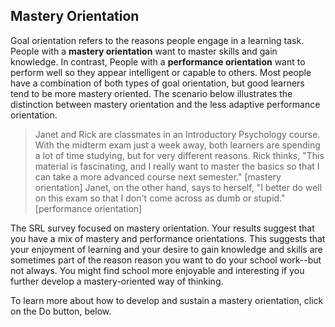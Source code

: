 ## Mastery Orientation

Goal orientation refers to the reasons people engage in a learning task.  People with a **mastery orientation** want to master skills and gain knowledge. In contrast, People with a **performance orientation** want to perform well so they appear intelligent or capable to others. Most people have a combination of both types of goal orientation, but good learners tend to be more mastery oriented. The scenario below illustrates the distinction between mastery orientation and the less adaptive performance orientation.

> Janet and Rick are classmates in an Introductory Psychology course. With the midterm exam just a week away, both learners are spending a lot of time studying, but for very different reasons. Rick thinks, "This material is fascinating, and I really want to master the basics so that I can take a more advanced course next semester." [mastery orientation] Janet, on the other hand, says to herself, "I better do well on this exam so that I don't come across as dumb or stupid." [performance orientation]

The SRL survey focused on mastery orientation. Your results suggest that you have a mix of mastery and performance orientations. This suggests that your enjoyment of learning and your desire to gain knowledge and skills are sometimes part of the reason reason you want to do your school work--but not always. You might find school more enjoyable and interesting if you further develop a mastery-oriented way of thinking. 

To learn more about how to develop and sustain a mastery orientation, click on the Do button, below.
